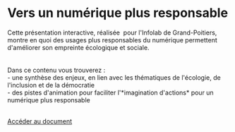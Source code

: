 # Vers un numérique plus responsable

Cette présentation interactive, réalisée  pour l'Infolab de Grand-Poitiers, montre en quoi des usages plus responsables du numérique permettent d'améliorer son empreinte écologique et sociale.  
</br>  
Dans ce contenu vous trouverez :  
\- une synthèse des enjeux, en lien avec les thématiques de l'écologie, de l'inclusion et de la démocratie  
\- des pistes d'animation pour faciliter l'\*imagination d'actions\* pour un numérique plus responsable

</br>  
<a href="https://datactivist.coop/infolab_poitiers/datasandwich_numeriqueresponsable/#1" class="customButton">Accéder au document</a>
